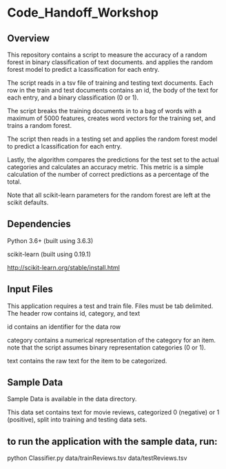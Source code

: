 # Code_Handoff_Workshop

## Overview

This repository contains a script to measure the accuracy of a random forest in binary classification of text documents. and applies the random forest model to predict a lcassification for each entry.

The script reads in a tsv file of training and testing text documents.  Each row in the train and test documents contains an id, the body of the text for each entry, and a binary classification (0 or 1).  

The script breaks the training documents in to a bag of words with a maximum of 5000 features, creates word vectors for the training set, and trains a random forest.  

The script then reads in a testing set and applies the random forest model to predict a lcassification for each entry.

Lastly, the algorithm compares the predictions for the test set to the actual categories and calculates an accuracy metric.  This metric is a simple calculation of the number of correct predictions as a percentage of the total.

Note that all scikit-learn parameters for the random forest are left at the scikit defaults. 

## Dependencies

Python 3.6+ (built using 3.6.3)

scikit-learn (built using 0.19.1)

http://scikit-learn.org/stable/install.html

## Input Files

This application requires a test and train file.
Files must be tab delimited.  
The header row contains id, category, and text

id contains an identifier for the data row

category contains a numerical representation of the category for an item.
note that the script assumes binary representation categories (0 or 1). 

text contains the raw text for the item to be categorized.

## Sample Data

Sample Data is available in the data directory.  

This data set contains text for movie reviews, categorized 0 (negative) or 1 (positive),
split into training and testing data sets.  

## to run the application with the sample data, run:

python Classifier.py data/trainReviews.tsv data/testReviews.tsv


